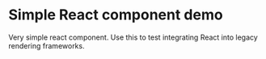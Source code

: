 # Simple React component demo

Very simple react component. Use this to test integrating React into legacy rendering frameworks.

